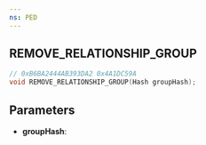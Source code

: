 ```yaml
---
ns: PED
---
```

## REMOVE_RELATIONSHIP_GROUP

```c
// 0xB6BA2444AB393DA2 0x4A1DC59A
void REMOVE_RELATIONSHIP_GROUP(Hash groupHash);
```

## Parameters
* **groupHash**:
